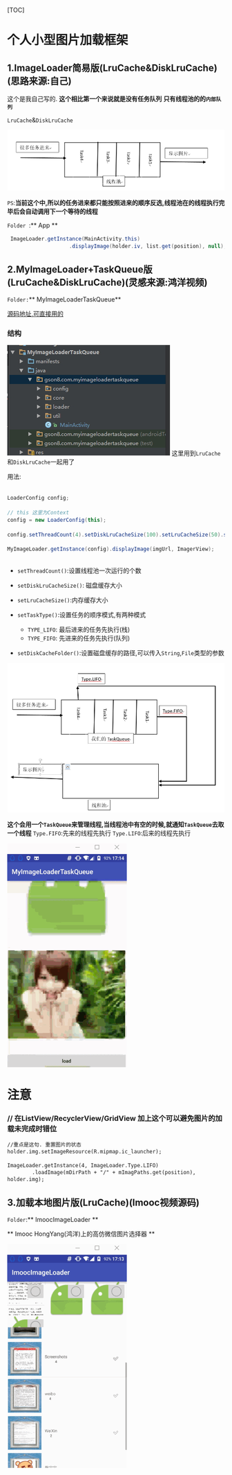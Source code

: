[TOC]

# 个人小型图片加载框架


## 1.ImageLoader简易版(LruCache&DiskLruCache)(思路来源:自己)
这个是我自己写的.
**这个相比第一个来说就是没有任务队列**
**只有线程池的的`内部队列`**

`LruCache`&`DiskLruCache`

![](mImg/Image0529165944.jpg)

`PS`:**当前这个中,所以的任务进来都只能按照进来的顺序反选,线程池在的线程执行完毕后会自动调用下一个等待的线程**

`Folder `:** App **
```java
 ImageLoader.getInstance(MainActivity.this)
                    .displayImage(holder.iv, list.get(position), null);
```




## 2.MyImageLoader+TaskQueue版(LruCache&DiskLruCache)(灵感来源:鸿洋视频)
`Folder:`** MyImageLoaderTaskQueue**

[源码地址,可直接用的](MyImageLoaderTaskQueue.rar)
### 结构
![结构](mImg/Image0529171624.jpg)
这里用到`LruCache`和`DiskLruCache`一起用了

用法:
```java

LoaderConfig config;

// this 这里为Context
config = new LoaderConfig(this);

config.setThreadCount(4).setDiskLruCacheSize(100).setLruCacheSize(50).setTaskType(LoaderConfig.TaskType.TYPE_LIFO);

MyImageLoader.getInstance(config).displayImage(imgUrl, ImagerView);



```
* `setThreadCount()`:设置线程池一次运行的个数
* `setDiskLruCacheSize()`: 磁盘缓存大小
* `setLruCacheSize()`:内存缓存大小
* `setTaskType()`:设置任务的顺序模式,有两种模式
	* `TYPE_LIFO`: 最后进来的任务先执行(栈)
	* `TYPE_FIFO`: 先进来的任务先执行(队列)

* `setDiskCacheFolder()`:设置磁盘缓存的路径,可以传入`String`,`File`类型的参数

![](mImg/Image0529170440.jpg)

**这个会用一个`TaskQueue`来管理线程,当线程池中有空的时候,就通知`TaskQueue`去取一个线程**
`Type.FIFO`:先来的线程先执行
`Type.LIFO`:后来的线程先执行

![](mImg/net.gif)




# 注意
### // 在ListView/RecyclerView/GridView 加上这个可以避免图片的加载未完成时错位
```
//重点是这句. 重置图片的状态
holder.img.setImageResource(R.mipmap.ic_launcher);

ImageLoader.getInstance(4, ImageLoader.Type.LIFO)
        .loadImage(mDirPath + "/" + mImagPaths.get(position), holder.img);

```


## 3.加载本地图片版(LruCache)(Imooc视频源码)
`Folder`:** ImoocImageLoader **


** Imooc HongYang(鸿洋)上的高仿微信图片选择器 **


![](mImg/wx.gif)



